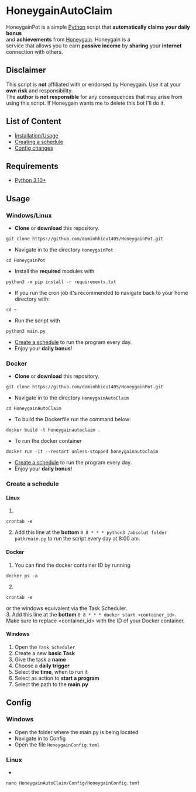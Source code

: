 # HoneygainAutoClaim  
  
HoneygainPot is a simple [Python](https://www.python.org/) script that **automatically claims your daily bonus**  
and **achievements** from [Honeygain]([https://r.honeygain.me/ROSCH76C7D](https://r.honeygain.me/DOMIN12499)). Honeygain is a  
service that allows you to earn **passive income** by **sharing** your **internet** connection with others.  
  
## Disclaimer  
This script is **not** affiliated with or endorsed by Honeygain. Use it at your **own risk** and responsibility.  
The **author** is **not responsible** for any consequences that may arise from using this script. If Honeygain wants me 
to delete this bot I'll do it.  

 
## List of Content  
  
- [Installation/Usage](#usage)  
- [Creating a schedule](#create-a-schedule)  
- [Config changes](#config)  
  
## Requirements  
- [Python 3.10+](https://www.python.org/downloads/)  
  
  
## <a id='usage'></a>Usage  
  
### Windows/Linux  
- **Clone** or **download** this repository.
```commandline
git clone https://github.com/dominhhieu1405/HoneygainPot.git
```
- Navigate in to the directory `HoneygainPot`
```commandline
cd HoneygainPot
```
- Install the **required** modules with  
```commandline  
python3 -m pip install -r requirements.txt  
```  
- If you run the cron job it's recommended to navigate back to your home directory with:
```commandline
cd ~
```
- Run the script with  
```commandline  
python3 main.py  
```  
- [Create a schedule](#schedule-linux) to run the program every day.  
- Enjoy your **daily bonus**!  
  
### Docker  
- **Clone** or **download** this repository.
```commandline
git clone https://github.com/dominhhieu1405/HoneygainPot.git
```
- Navigate in to the directory `HoneygainAutoClaim`
```commandline
cd HoneygainAutoClaim
```  
- To build the Dockerfile run the command below:  
```commandline  
docker build -t honeygainautoclaim .
```  
- To run the docker container  
```commandline  
docker run -it --restart unless-stopped honeygainautoclaim  
```  
- [Create a schedule](#schedule-docker) to run the program every day.  
- Enjoy your **daily bonus**!  
  
   
### <a id='create-a-schedule'></a>Create a schedule  
  
#### <a id='schedule-linux'></a>Linux  
  
1.  
```commandline  
crontab -e  
```  
2. Add this line at the **bottom** `0 8 * * * python3 /absolut folder path/main.py` to run the script every day at 8:00 am.  
  
#### <a id='schedule-docker'></a>Docker 
  

  
1. You can find the docker container ID by running  
``` commandline  
docker ps -a  
```  
2.  
```commandline  
crontab -e  
```  
or the windows equivalent via the Task Scheduler.  
3. Add this line at the **bottom**   `0 8 * * * docker start <container_id>`. Make sure to replace <container_id> with the ID of your Docker container.  
  
  
#### Windows  
  
1. Open the `Task Scheduler`  
2. Create a new **basic Task**  
3. Give the task a **name**  
4. Choose a **daily trigger**  
5. Select the **time**, when to run it  
6. Select as action to **start a program**  
7. Select the path to the **main.py**  
  
## <a id='config'></a>Config  
  
### Windows  
  
- Open the folder where the main.py is being located  
- Navigate in to Config  
- Open the file `HoneygainConfig.toml`  
  
### Linux  
  
-
```commandline  
nano HoneygainAutoClaim/Config/HoneygainConfig.toml  
```
